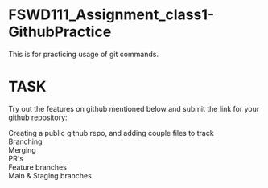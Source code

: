# FSWD111_Assignment_class1-GithubPractice

This is for practicing usage of git commands.

# TASK

Try out the features on github mentioned below and submit the link for your github repository:

Creating a public github repo, and adding couple files to track\
Branching\
Merging\
PR's\
Feature branches\
Main & Staging branches
